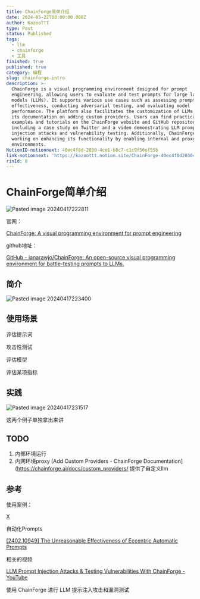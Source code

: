 ```yaml
---
title: ChainForge简单介绍
date: 2024-05-22T00:00:00.000Z
author: KazooTTT
type: Post
status: Published
tags:
  - llm
  - chainforge
  - 工具
finished: true
published: true
category: 编程
slug: chainforge-intro
description: >-
  ChainForge is a visual programming environment designed for prompt
  engineering, allowing users to evaluate and test prompts for large language
  models (LLMs). It supports various use cases such as assessing prompt
  effectiveness, conducting adversarial testing, and evaluating model
  performance. The platform also facilitates the customization of LLMs through
  its documentation on adding custom providers. Users can find practical
  examples and tutorials on the ChainForge website and GitHub repository,
  including a case study on Twitter and a video demonstrating LLM prompt
  injection attacks and vulnerability testing. Additionally, ChainForge is
  working on enhancing its functionality by enabling internal and proxy network
  environments.
NotionID-notionnext: 40ec4f8d-2030-4ce1-b8c7-c1c9f56ef55b
link-notionnext: 'https://kazoottt.notion.site/ChainForge-40ec4f8d20304ce1b8c7c1c9f56ef55b'
rinId: 8
---
```


# ChainForge简单介绍

![Pasted image 20240417222811](https://pictures.kazoottt.top/2024/05/20240522-c31876b89dcb822e411af1ef7992eb49.png)

官网：

[ChainForge: A visual programming environment for prompt engineering](https://chainforge.ai/)

github地址：

[GitHub - ianarawjo/ChainForge: An open-source visual programming environment for battle-testing prompts to LLMs.](https://github.com/ianarawjo/ChainForge)

## 简介

![Pasted image 20240417223400](https://pictures.kazoottt.top/2024/05/20240522-a9e96bff073602718c11943e61bcf758.png)

## 使用场景

评估提示词

攻击性测试

评估模型

评估某项指标

## 实践

![Pasted image 20240417231517](https://pictures.kazoottt.top/2024/05/20240522-5fea389ac9bca4a43c076dc442d374e6.png)

这两个例子单独拿出来讲

## TODO

1. 内部环境运行
2. 内网环境proxy [Add Custom Providers - ChainForge Documentation](https://chainforge.ai/docs/custom_providers/ 提供了自定义llm

## 参考

使用案例：

[X](https://twitter.com/9hills/status/1772467763165958602)

自动化Prompts

[\[2402.10949\] The Unreasonable Effectiveness of Eccentric Automatic Prompts](https://arxiv.org/abs/2402.10949)

相关的视频

[LLM Prompt Injection Attacks & Testing Vulnerabilities With ChainForge - YouTube](https://www.youtube.com/watch?v=x1_uEnoxvNs)

使用 ChainForge 进行 LLM 提示注入攻击和漏洞测试
